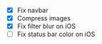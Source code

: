 - [x] Fix navbar
- [x] Compress images
- [x] Fix filter blur on iOS
- [ ] Fix status bar color on iOS 
